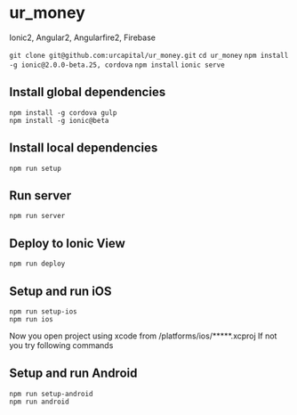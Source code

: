 # ur_money
Ionic2, Angular2, Angularfire2, Firebase

`git clone git@github.com:urcapital/ur_money.git`
`cd ur_money`
`npm install -g ionic@2.0.0-beta.25, cordova`
`npm install`
`ionic serve`


## Install global dependencies
```script
npm install -g cordova gulp
npm install -g ionic@beta
```



## Install local dependencies
```script
npm run setup
```

## Run server
```script
npm run server 
```


## Deploy to Ionic View
```script
npm run deploy
```

## Setup and run iOS
```script
npm run setup-ios
npm run ios
```

Now you open project using xcode from /platforms/ios/*****.xcproj
If not you try following commands


## Setup and run Android
```script
npm run setup-android
npm run android
```

